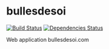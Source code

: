 # bullesdesoi
[![Build Status](https://travis-ci.org/devSamsane/bullesdesoi.svg?branch=master)](https://travis-ci.org/devSamsane/bullesdesoi)
[![Dependencies Status](https://david-dm.org/devSamsane/bullesdesoi.svg)](https://david-dm.org/devSamsane/bullesdesoi)

Web application bullesdesoi.com
